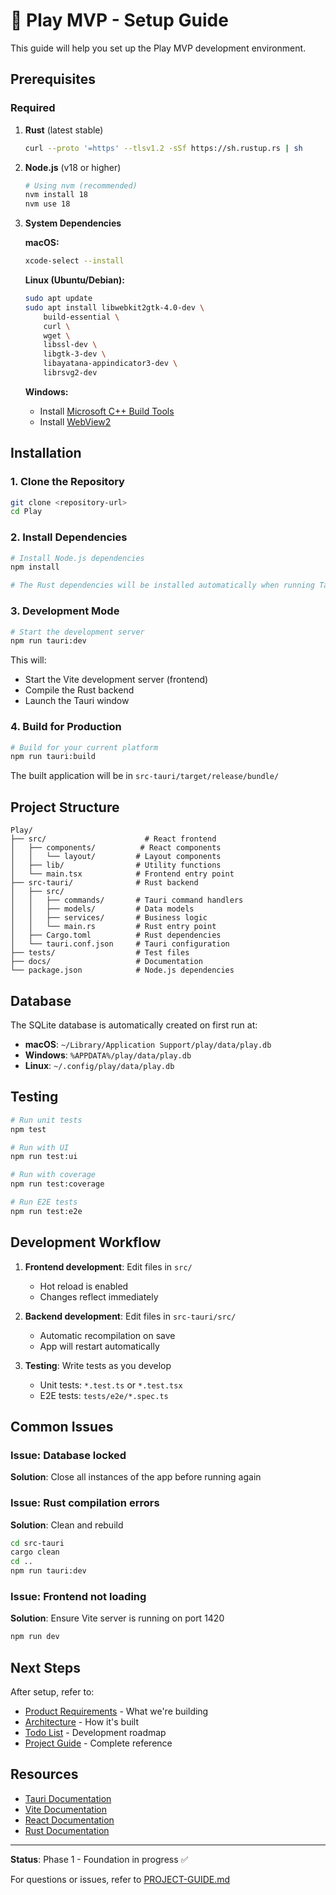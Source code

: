 # 🚀 Play MVP - Setup Guide

This guide will help you set up the Play MVP development environment.

## Prerequisites

### Required

1. **Rust** (latest stable)
   ```bash
   curl --proto '=https' --tlsv1.2 -sSf https://sh.rustup.rs | sh
   ```

2. **Node.js** (v18 or higher)
   ```bash
   # Using nvm (recommended)
   nvm install 18
   nvm use 18
   ```

3. **System Dependencies**
   
   **macOS:**
   ```bash
   xcode-select --install
   ```

   **Linux (Ubuntu/Debian):**
   ```bash
   sudo apt update
   sudo apt install libwebkit2gtk-4.0-dev \
       build-essential \
       curl \
       wget \
       libssl-dev \
       libgtk-3-dev \
       libayatana-appindicator3-dev \
       librsvg2-dev
   ```

   **Windows:**
   - Install [Microsoft C++ Build Tools](https://visualstudio.microsoft.com/visual-cpp-build-tools/)
   - Install [WebView2](https://developer.microsoft.com/en-us/microsoft-edge/webview2/)

## Installation

### 1. Clone the Repository

```bash
git clone <repository-url>
cd Play
```

### 2. Install Dependencies

```bash
# Install Node.js dependencies
npm install

# The Rust dependencies will be installed automatically when running Tauri
```

### 3. Development Mode

```bash
# Start the development server
npm run tauri:dev
```

This will:
- Start the Vite development server (frontend)
- Compile the Rust backend
- Launch the Tauri window

### 4. Build for Production

```bash
# Build for your current platform
npm run tauri:build
```

The built application will be in `src-tauri/target/release/bundle/`

## Project Structure

```
Play/
├── src/                      # React frontend
│   ├── components/          # React components
│   │   └── layout/         # Layout components
│   ├── lib/                # Utility functions
│   └── main.tsx            # Frontend entry point
├── src-tauri/              # Rust backend
│   ├── src/
│   │   ├── commands/       # Tauri command handlers
│   │   ├── models/         # Data models
│   │   ├── services/       # Business logic
│   │   └── main.rs         # Rust entry point
│   ├── Cargo.toml          # Rust dependencies
│   └── tauri.conf.json     # Tauri configuration
├── tests/                  # Test files
├── docs/                   # Documentation
└── package.json            # Node.js dependencies
```

## Database

The SQLite database is automatically created on first run at:
- **macOS**: `~/Library/Application Support/play/data/play.db`
- **Windows**: `%APPDATA%/play/data/play.db`
- **Linux**: `~/.config/play/data/play.db`

## Testing

```bash
# Run unit tests
npm test

# Run with UI
npm run test:ui

# Run with coverage
npm run test:coverage

# Run E2E tests
npm run test:e2e
```

## Development Workflow

1. **Frontend development**: Edit files in `src/`
   - Hot reload is enabled
   - Changes reflect immediately

2. **Backend development**: Edit files in `src-tauri/src/`
   - Automatic recompilation on save
   - App will restart automatically

3. **Testing**: Write tests as you develop
   - Unit tests: `*.test.ts` or `*.test.tsx`
   - E2E tests: `tests/e2e/*.spec.ts`

## Common Issues

### Issue: Database locked
**Solution**: Close all instances of the app before running again

### Issue: Rust compilation errors
**Solution**: Clean and rebuild
```bash
cd src-tauri
cargo clean
cd ..
npm run tauri:dev
```

### Issue: Frontend not loading
**Solution**: Ensure Vite server is running on port 1420
```bash
npm run dev
```

## Next Steps

After setup, refer to:
- [Product Requirements](./prd.md) - What we're building
- [Architecture](./ARCHITECTURE.md) - How it's built
- [Todo List](./todo.md) - Development roadmap
- [Project Guide](./PROJECT-GUIDE.md) - Complete reference

## Resources

- [Tauri Documentation](https://tauri.app/)
- [Vite Documentation](https://vitejs.dev/)
- [React Documentation](https://react.dev/)
- [Rust Documentation](https://www.rust-lang.org/learn)

---

**Status**: Phase 1 - Foundation in progress ✅

For questions or issues, refer to [PROJECT-GUIDE.md](./PROJECT-GUIDE.md)

